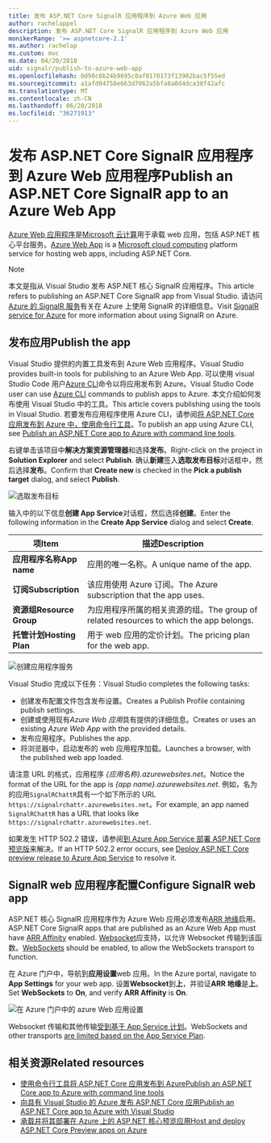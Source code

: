 ```yaml
---
title: 发布 ASP.NET Core SignalR 应用程序到 Azure Web 应用
author: rachelappel
description: 发布 ASP.NET Core SignalR 应用程序到 Azure Web 应用
monikerRange: '>= aspnetcore-2.1'
ms.author: rachelap
ms.custom: mvc
ms.date: 04/20/2018
uid: signalr/publish-to-azure-web-app
ms.openlocfilehash: 0d98c6b24b9695c0af0170173f13902bac5f55ed
ms.sourcegitcommit: a1afd04758e663d7062a5bfa8a0d4dca38f42afc
ms.translationtype: MT
ms.contentlocale: zh-CN
ms.lasthandoff: 06/20/2018
ms.locfileid: "36271913"
---
```

# <a name="publish-an-aspnet-core-signalr-app-to-an-azure-web-app"></a><span data-ttu-id="97ace-103">发布 ASP.NET Core SignalR 应用程序到 Azure Web 应用程序</span><span class="sxs-lookup"><span data-stu-id="97ace-103">Publish an ASP.NET Core SignalR app to an Azure Web App</span></span>

<span data-ttu-id="97ace-104">[Azure Web 应用程序](/azure/app-service/app-service-web-overview)是[Microsoft 云计算](https://azure.microsoft.com/)用于承载 web 应用，包括 ASP.NET 核心平台服务。</span><span class="sxs-lookup"><span data-stu-id="97ace-104">[Azure Web App](/azure/app-service/app-service-web-overview) is a [Microsoft cloud computing](https://azure.microsoft.com/) platform service for hosting web apps, including ASP.NET Core.</span></span>

> [!NOTE]
> <span data-ttu-id="97ace-105">本文是指从 Visual Studio 发布 ASP.NET 核心 SignalR 应用程序。</span><span class="sxs-lookup"><span data-stu-id="97ace-105">This article refers to publishing an ASP.NET Core SignalR app from Visual Studio.</span></span> <span data-ttu-id="97ace-106">请访问[Azure 的 SignalR 服务](https://azure.microsoft.com/en-gb/services/signalr-service?)有关在 Azure 上使用 SignalR 的详细信息。</span><span class="sxs-lookup"><span data-stu-id="97ace-106">Visit [SignalR service for Azure](https://azure.microsoft.com/en-gb/services/signalr-service?) for more information about using SignalR on Azure.</span></span>

## <a name="publish-the-app"></a><span data-ttu-id="97ace-107">发布应用</span><span class="sxs-lookup"><span data-stu-id="97ace-107">Publish the app</span></span>

<span data-ttu-id="97ace-108">Visual Studio 提供的内置工具发布到 Azure Web 应用程序。</span><span class="sxs-lookup"><span data-stu-id="97ace-108">Visual Studio provides built-in tools for publishing to an Azure Web App.</span></span> <span data-ttu-id="97ace-109">可以使用 visual Studio Code 用户[Azure CLI](/cli/azure)命令以将应用发布到 Azure。</span><span class="sxs-lookup"><span data-stu-id="97ace-109">Visual Studio Code user can use [Azure CLI](/cli/azure) commands to publish apps to Azure.</span></span> <span data-ttu-id="97ace-110">本文介绍如何发布使用 Visual Studio 中的工具。</span><span class="sxs-lookup"><span data-stu-id="97ace-110">This article covers publishing using the tools in Visual Studio.</span></span> <span data-ttu-id="97ace-111">若要发布应用程序使用 Azure CLI，请参阅[将 ASP.NET Core 应用发布到 Azure 中，使用命令行工具](xref:tutorials/publish-to-azure-webapp-using-cli)。</span><span class="sxs-lookup"><span data-stu-id="97ace-111">To publish an app using Azure CLI, see [Publish an ASP.NET Core app to Azure with command line tools](xref:tutorials/publish-to-azure-webapp-using-cli).</span></span>

<span data-ttu-id="97ace-112">右键单击该项目中**解决方案资源管理器**和选择**发布**。</span><span class="sxs-lookup"><span data-stu-id="97ace-112">Right-click on the project in **Solution Explorer** and select **Publish**.</span></span> <span data-ttu-id="97ace-113">确认**新建**签入**选取发布目标**对话框中，然后选择**发布**。</span><span class="sxs-lookup"><span data-stu-id="97ace-113">Confirm that **Create new** is checked in the **Pick a publish target** dialog, and select **Publish**.</span></span>

![选取发布目标](publish-to-azure-web-app/_static/pick-publish-target-dialog.png)

<span data-ttu-id="97ace-115">输入中的以下信息**创建 App Service**对话框，然后选择**创建**。</span><span class="sxs-lookup"><span data-stu-id="97ace-115">Enter the following information in the **Create App Service** dialog and select **Create**.</span></span>

| <span data-ttu-id="97ace-116">项</span><span class="sxs-lookup"><span data-stu-id="97ace-116">Item</span></span> | <span data-ttu-id="97ace-117">描述</span><span class="sxs-lookup"><span data-stu-id="97ace-117">Description</span></span> |
| ---- | ----------- |
| <span data-ttu-id="97ace-118">**应用程序名称**</span><span class="sxs-lookup"><span data-stu-id="97ace-118">**App name**</span></span> | <span data-ttu-id="97ace-119">应用的唯一名称。</span><span class="sxs-lookup"><span data-stu-id="97ace-119">A unique name of the app.</span></span> |
| <span data-ttu-id="97ace-120">**订阅**</span><span class="sxs-lookup"><span data-stu-id="97ace-120">**Subscription**</span></span> | <span data-ttu-id="97ace-121">该应用使用 Azure 订阅。</span><span class="sxs-lookup"><span data-stu-id="97ace-121">The Azure subscription that the app uses.</span></span> |
| <span data-ttu-id="97ace-122">**资源组**</span><span class="sxs-lookup"><span data-stu-id="97ace-122">**Resource Group**</span></span> | <span data-ttu-id="97ace-123">为应用程序所属的相关资源的组。</span><span class="sxs-lookup"><span data-stu-id="97ace-123">The group of related resources to which the app belongs.</span></span>  |
| <span data-ttu-id="97ace-124">**托管计划**</span><span class="sxs-lookup"><span data-stu-id="97ace-124">**Hosting Plan**</span></span> | <span data-ttu-id="97ace-125">用于 web 应用的定价计划。</span><span class="sxs-lookup"><span data-stu-id="97ace-125">The pricing plan for the web app.</span></span> |

![创建应用程序服务](publish-to-azure-web-app/_static/create-app-service-dialog.png)

<span data-ttu-id="97ace-127">Visual Studio 完成以下任务：</span><span class="sxs-lookup"><span data-stu-id="97ace-127">Visual Studio completes the following tasks:</span></span>

* <span data-ttu-id="97ace-128">创建发布配置文件包含发布设置。</span><span class="sxs-lookup"><span data-stu-id="97ace-128">Creates a Publish Profile containing publish settings.</span></span>
* <span data-ttu-id="97ace-129">创建或使用现有*Azure Web 应用*具有提供的详细信息。</span><span class="sxs-lookup"><span data-stu-id="97ace-129">Creates or uses an existing *Azure Web App* with the provided details.</span></span>
* <span data-ttu-id="97ace-130">发布应用程序。</span><span class="sxs-lookup"><span data-stu-id="97ace-130">Publishes the app.</span></span>
* <span data-ttu-id="97ace-131">将浏览器中，启动发布的 web 应用程序加载。</span><span class="sxs-lookup"><span data-stu-id="97ace-131">Launches a browser, with the published web app loaded.</span></span>

<span data-ttu-id="97ace-132">请注意 URL 的格式，应用程序 *{应用名称}.azurewebsites.net*。</span><span class="sxs-lookup"><span data-stu-id="97ace-132">Notice the format of the URL for the app is *{app name}.azurewebsites.net*.</span></span> <span data-ttu-id="97ace-133">例如，名为的应用`SignalRChattR`具有一个如下所示的 URL `https://signalrchattr.azurewebsites.net`。</span><span class="sxs-lookup"><span data-stu-id="97ace-133">For example, an app named `SignalRChattR` has a URL that looks like `https://signalrchattr.azurewebsites.net`.</span></span>

<span data-ttu-id="97ace-134">如果发生 HTTP 502.2 错误，请参阅[到 Azure App Service 部署 ASP.NET Core 预览版](xref:host-and-deploy/azure-apps/index)来解决。</span><span class="sxs-lookup"><span data-stu-id="97ace-134">If an HTTP 502.2 error occurs, see [Deploy ASP.NET Core preview release to Azure App Service](xref:host-and-deploy/azure-apps/index) to resolve it.</span></span>

## <a name="configure-signalr-web-app"></a><span data-ttu-id="97ace-135">SignalR web 应用程序配置</span><span class="sxs-lookup"><span data-stu-id="97ace-135">Configure SignalR web app</span></span>

<span data-ttu-id="97ace-136">ASP.NET 核心 SignalR 应用程序作为 Azure Web 应用必须发布[ARR 地缘](https://en.wikipedia.org/wiki/Application_Request_Routing)启用。</span><span class="sxs-lookup"><span data-stu-id="97ace-136">ASP.NET Core SignalR apps that are published as an Azure Web App must have [ARR Affinity](https://en.wikipedia.org/wiki/Application_Request_Routing) enabled.</span></span> <span data-ttu-id="97ace-137">[Websocket](xref:fundamentals/websockets)应支持，以允许 Websocket 传输到该函数。</span><span class="sxs-lookup"><span data-stu-id="97ace-137">[WebSockets](xref:fundamentals/websockets) should be enabled, to allow the WebSockets transport to function.</span></span>

<span data-ttu-id="97ace-138">在 Azure 门户中，导航到**应用设置**web 应用。</span><span class="sxs-lookup"><span data-stu-id="97ace-138">In the Azure portal, navigate to **App Settings** for your web app.</span></span> <span data-ttu-id="97ace-139">设置**Websocket**到**上**，并验证**ARR 地缘**是**上**。</span><span class="sxs-lookup"><span data-stu-id="97ace-139">Set **WebSockets** to **On**, and verify **ARR Affinity** is **On**.</span></span>

![在 Azure 门户中的 azure Web 应用设置](publish-to-azure-web-app/_static/azure-web-app-settings.png)

 <span data-ttu-id="97ace-141">Websocket 传输和其他传输[受到基于 App Service 计划](/azure/azure-subscription-service-limits#app-service-limits)。</span><span class="sxs-lookup"><span data-stu-id="97ace-141">WebSockets and other transports [are limited based on the App Service Plan](/azure/azure-subscription-service-limits#app-service-limits).</span></span>

## <a name="related-resources"></a><span data-ttu-id="97ace-142">相关资源</span><span class="sxs-lookup"><span data-stu-id="97ace-142">Related resources</span></span>

* [<span data-ttu-id="97ace-143">使用命令行工具将 ASP.NET Core 应用发布到 Azure</span><span class="sxs-lookup"><span data-stu-id="97ace-143">Publish an ASP.NET Core app to Azure with command line tools</span></span>](xref:tutorials/publish-to-azure-webapp-using-cli?tabs=windows)
* [<span data-ttu-id="97ace-144">向具有 Visual Studio 的 Azure 发布 ASP.NET Core 应用</span><span class="sxs-lookup"><span data-stu-id="97ace-144">Publish an ASP.NET Core app to Azure with Visual Studio</span></span>](xref:tutorials/publish-to-azure-webapp-using-vs)
* [<span data-ttu-id="97ace-145">承载并将其部署在 Azure 上的 ASP.NET 核心预览应用</span><span class="sxs-lookup"><span data-stu-id="97ace-145">Host and deploy ASP.NET Core Preview apps on Azure</span></span>](xref:host-and-deploy/azure-apps/index#deploy-aspnet-core-preview-release-to-azure-app-service)
